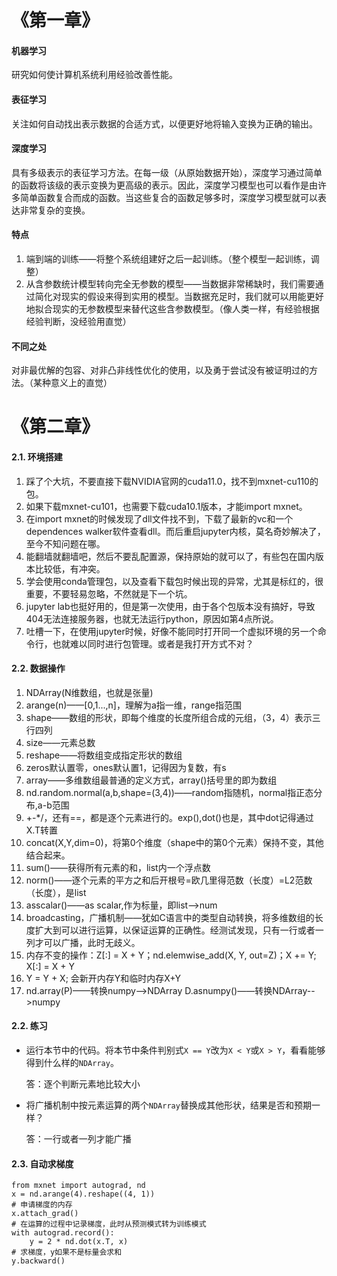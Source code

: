 # 《第一章》

#### 机器学习

研究如何使计算机系统利用经验改善性能。

#### 表征学习

关注如何自动找出表示数据的合适方式，以便更好地将输入变换为正确的输出。

#### 深度学习

具有多级表示的表征学习方法。在每一级（从原始数据开始），深度学习通过简单的函数将该级的表示变换为更高级的表示。因此，深度学习模型也可以看作是由许多简单函数复合而成的函数。当这些复合的函数足够多时，深度学习模型就可以表达非常复杂的变换。

#### 特点

1. 端到端的训练——将整个系统组建好之后一起训练。（整个模型一起训练，调整）
2. 从含参数统计模型转向完全无参数的模型——当数据非常稀缺时，我们需要通过简化对现实的假设来得到实用的模型。当数据充足时，我们就可以用能更好地拟合现实的无参数模型来替代这些含参数模型。（像人类一样，有经验根据经验判断，没经验用直觉）

#### 不同之处

 对非最优解的包容、对非凸非线性优化的使用，以及勇于尝试没有被证明过的方法。（某种意义上的直觉）

# 《第二章》

#### 2.1. 环境搭建

1. 踩了个大坑，不要直接下载NVIDIA官网的cuda11.0，找不到mxnet-cu110的包。
2. 如果下载mxnet-cu101，也需要下载cuda10.1版本，才能import mxnet。
3. 在import mxnet的时候发现了dll文件找不到，下载了最新的vc和一个dependences walker软件查看dll。而后重启jupyter内核，莫名奇妙解决了，至今不知问题在哪。
4. 能翻墙就翻墙吧，然后不要乱配置源，保持原始的就可以了，有些包在国内版本比较低，有冲突。
5. 学会使用conda管理包，以及查看下载包时候出现的异常，尤其是标红的，很重要，不要轻易忽略，不然就是下一个坑。
6. jupyter lab也挺好用的，但是第一次使用，由于各个包版本没有搞好，导致404无法连接服务器，也就无法运行python，原因如第4点所说。
7. 吐槽一下，在使用jupyter时候，好像不能同时打开同一个虚拟环境的另一个命令行，也就难以同时进行包管理。或者是我打开方式不对？

#### 2.2. 数据操作

1. NDArray(N维数组，也就是张量)
2. arange(n)——[0,1...,n]，理解为a指一维，range指范围
3. shape——数组的形状，即每个维度的长度所组合成的元组，（3，4）表示三行四列
4. size——元素总数
5. reshape——将数组变成指定形状的数组
6. zeros默认置零，ones默认置1，记得因为复数，有s
7. array——多维数组最普通的定义方式，array()括号里的即为数组
8. nd.random.normal(a,b,shape=(3,4))——random指随机，normal指正态分布,a-b范围
9. +-*/，还有==，都是逐个元素进行的。exp(),dot()也是，其中dot记得通过X.T转置
10. concat(X,Y,dim=0)，将第0个维度（shape中的第0个元素）保持不变，其他结合起来。
11. sum()——获得所有元素的和，list内一个浮点数
12. norm()——逐个元素的平方之和后开根号=欧几里得范数（长度）=L2范数（长度），是list
13. asscalar()——as scalar,作为标量，即list-->num
14. broadcasting，广播机制——犹如C语言中的类型自动转换，将多维数组的长度扩大到可以进行运算，以保证运算的正确性。经测试发现，只有一行或者一列才可以广播，此时无歧义。
15. 内存不变的操作：Z[:] = X + Y；nd.elemwise_add(X, Y, out=Z)；X += Y; X[:] = X + Y
16. Y = Y + X; 会新开内存Y和临时内存X+Y
17.  nd.array(P)——转换numpy-->NDArray
    D.asnumpy()——转换NDArray-->numpy

#### 2.2. 练习

- 运行本节中的代码。将本节中条件判别式`X == Y`改为`X < Y`或`X > Y`，看看能够得到什么样的`NDArray`。

  答：逐个判断元素地比较大小

- 将广播机制中按元素运算的两个`NDArray`替换成其他形状，结果是否和预期一样？

  答：一行或者一列才能广播

#### 2.3. 自动求梯度

```
from mxnet import autograd, nd
x = nd.arange(4).reshape((4, 1))
# 申请梯度的内存
x.attach_grad() 
# 在运算的过程中记录梯度，此时从预测模式转为训练模式
with autograd.record():
    y = 2 * nd.dot(x.T, x)
# 求梯度，y如果不是标量会求和
y.backward()
```


